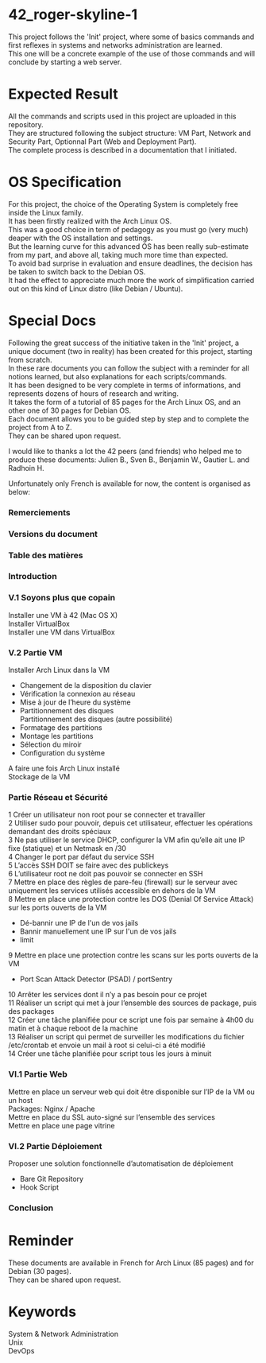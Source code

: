 # 42_roger-skyline-1
This project follows the 'Init' project, where some of basics commands and first reflexes in systems and networks administration are learned.  
This one will be a concrete example of the use of those commands and will conclude by starting a web server. 

# Expected Result
All the commands and scripts used in this project are uploaded in this repository.  
They are structured following the subject structure: VM Part, Network and Security Part, Optionnal Part (Web and Deployment Part).  
The complete process is described in a documentation that I initiated.

# OS Specification
For this project, the choice of the Operating System is completely free inside the Linux family.  
It has been firstly realized with the Arch Linux OS.  
This was a good choice in term of pedagogy as you must go (very much) deaper with the OS installation and settings.  
But the learning curve for this advanced OS has been really sub-estimate from my part, and above all, taking much more time than expected.  
To avoid bad surprise in evaluation and ensure deadlines, the decision has be taken to switch back to the Debian OS.  
It had the effect to appreciate much more the work of simplification carried out on this kind of Linux distro (like Debian / Ubuntu).

# Special Docs
Following the great success of the initiative taken in the 'Init' project, a unique document (two in reality) has been created for this project, starting from scratch.  
In these rare documents you can follow the subject with a reminder for all notions learned, but also explanations for each scripts/commands.  
It has been designed to be very complete in terms of informations, and represents dozens of hours of research and writing.  
It takes the form of a tutorial of 85 pages for the Arch Linux OS, and an other one of 30 pages for Debian OS.  
Each document allows you to be guided step by step and to complete the project from A to Z.  
They can be shared upon request.  

I would like to thanks a lot the 42 peers (and friends) who helped me to produce these documents: Julien B., Sven B., Benjamin W., Gautier L. and Radhoin H.  

Unfortunately only French is available for now, the content is organised as below:

### Remerciements
### Versions du document
### Table des matières
### Introduction
### V.1 Soyons plus que copain
Installer une VM à 42 (Mac OS X)  
Installer VirtualBox  
Installer une VM dans VirtualBox  
### V.2 Partie VM
Installer Arch Linux dans la VM
- Changement de la disposition du clavier  
- Vérification la connexion au réseau  
- Mise à jour de l’heure du système  
- Partitionnement des disques  
Partitionnement des disques (autre possibilité)  
- Formatage des partitions  
- Montage les partitions  
- Sélection du miroir  
- Configuration du système  

A faire une fois Arch Linux installé  
Stockage de la VM  
### Partie Réseau et Sécurité
1 Créer un utilisateur non root pour se connecter et travailler  
2 Utiliser sudo pour pouvoir, depuis cet utilisateur, effectuer les opérations demandant des droits spéciaux  
3 Ne pas utiliser le service DHCP, configurer la VM afin qu’elle ait une IP fixe (statique) et un Netmask en /30  
4 Changer le port par défaut du service SSH  
5 L’accès SSH DOIT se faire avec des publickeys  
6 L’utilisateur root ne doit pas pouvoir se connecter en SSH  
7 Mettre en place des règles de pare-feu (firewall) sur le serveur avec uniquement les services utilisés accessible en dehors de la VM  
8 Mettre en place une protection contre les DOS (Denial Of Service Attack) sur les ports ouverts de la VM  
- Dé-bannir une IP de l'un de vos jails  
- Bannir manuellement une IP sur l'un de vos jails  
- limit  

9 Mettre en place une protection contre les scans sur les ports ouverts de la VM  
- Port Scan Attack Detector (PSAD) / portSentry  

10 Arrêter les services dont il n’y a pas besoin pour ce projet  
11 Réaliser un script qui met à jour l’ensemble des sources de package, puis des packages  
12 Créer une tâche planifiée pour ce script une fois par semaine à 4h00 du matin et à chaque reboot de la machine  
13 Réaliser un script qui permet de surveiller les modifications du fichier /etc/crontab et envoie un mail à root si celui-ci a été modifié  
14 Créer une tâche planifiée pour script tous les jours à minuit  
### VI.1 Partie Web
Mettre en place un serveur web qui doit être disponible sur l’IP de la VM ou un host  
Packages: Nginx / Apache  
Mettre en place du SSL auto-signé sur l’ensemble des services  
Mettre en place une page vitrine  
### VI.2 Partie Déploiement
Proposer une solution fonctionnelle d’automatisation de déploiement  
- Bare Git Repository
- Hook Script
### Conclusion

# Reminder
These documents are available in French for Arch Linux (85 pages) and for Debian (30 pages).  
They can be shared upon request.

# Keywords
System & Network Administration  
Unix  
DevOps
